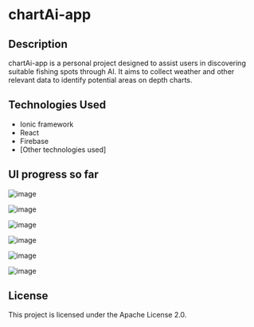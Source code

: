 # chartAi-app

## Description

chartAi-app is a personal project designed to assist users in discovering suitable fishing spots through AI. It aims to collect weather and other relevant data to identify potential areas on depth charts.

## Technologies Used

- Ionic framework
- React
- Firebase
- [Other technologies used]

## UI progress so far

![image](https://github.com/Tonikyy/chartAi-app/assets/72816084/32c2f966-c7ac-45f3-a2b0-6679f25bc149)

![image](https://github.com/Tonikyy/chartAi-app/assets/72816084/cf0579f4-c8f8-4194-8090-9305285264c8)

![image](https://github.com/Tonikyy/chartAi-app/assets/72816084/5a6002f4-2095-4d36-9293-b7d4e5f6a63e)

![image](https://github.com/Tonikyy/chartAi-app/assets/72816084/db0d7c9c-c8f6-4b0d-8890-7ae64a42d357)

![image](https://github.com/Tonikyy/chartAi-app/assets/72816084/ef07b6bf-9799-411b-9dc3-138ee8af6084)

![image](https://github.com/Tonikyy/chartAi-app/assets/72816084/96a0e8c7-f931-4475-b3b1-854a052c8f06)





## License

This project is licensed under the Apache License 2.0.
